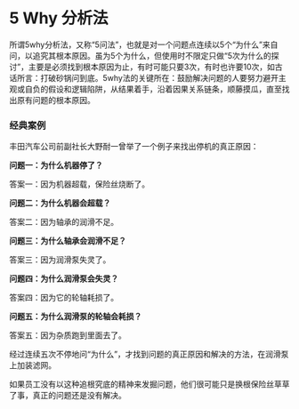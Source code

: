 # 5 Why 分析法 #

所谓5why分析法，又称“5问法”，也就是对一个问题点连续以5个“为什么”来自问，以追究其根本原因。虽为5个为什么，但使用时不限定只做“5次为什么的探讨”，主要是必须找到根本原因为止，有时可能只要3次，有时也许要10次，如古话所言：打破砂锅问到底。5why法的关键所在：鼓励解决问题的人要努力避开主观或自负的假设和逻辑陷阱，从结果着手，沿着因果关系链条，顺藤摸瓜，直至找出原有问题的根本原因。

### 经典案例 ###

丰田汽车公司前副社长大野耐一曾举了一个例子来找出停机的真正原因：

**问题一：为什么机器停了？**

答案一：因为机器超载，保险丝烧断了。

**问题二：为什么机器会超载？**

答案二：因为轴承的润滑不足。

**问题三：为什么轴承会润滑不足？**

答案三：因为润滑泵失灵了。

**问题四：为什么润滑泵会失灵？**

答案四：因为它的轮轴耗损了。

**问题五：为什么润滑泵的轮轴会耗损？**

答案五：因为杂质跑到里面去了。

经过连续五次不停地问“为什么”，才找到问题的真正原因和解决的方法，在润滑泵上加装滤网。

如果员工没有以这种追根究底的精神来发掘问题，他们很可能只是换根保险丝草草了事，真正的问题还是没有解决。
